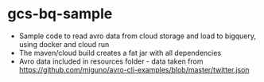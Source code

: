 # gcs-bq-sample

* Sample code to read avro data from cloud storage and load to bigquery, using docker and cloud run
* The maven/cloud build creates a fat jar with all dependencies
* Avro data included in resources folder - data taken from https://github.com/miguno/avro-cli-examples/blob/master/twitter.json
